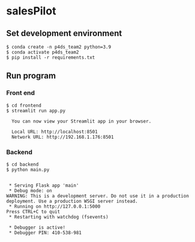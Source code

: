 # salesPilot

## Set development environment
```
$ conda create -n p4ds_team2 python=3.9
$ conda activate p4ds_team2
$ pip install -r requirements.txt
```

## Run program
### Front end
```
$ cd frontend
$ streamlit run app.py

  You can now view your Streamlit app in your browser.

  Local URL: http://localhost:8501
  Network URL: http://192.168.1.176:8501
```

### Backend
```
$ cd backend
$ python main.py


 * Serving Flask app 'main'
 * Debug mode: on
WARNING: This is a development server. Do not use it in a production deployment. Use a production WSGI server instead.
 * Running on http://127.0.0.1:5000
Press CTRL+C to quit
 * Restarting with watchdog (fsevents)

 * Debugger is active!
 * Debugger PIN: 410-538-981
```